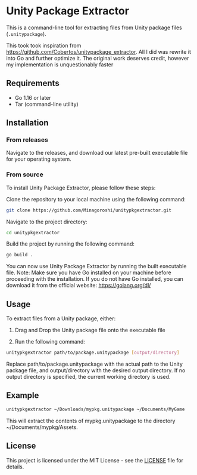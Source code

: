 # Unity Package Extractor

This is a command-line tool for extracting files from Unity package files (`.unitypackage`).

This took took inspiration from https://github.com/Cobertos/unitypackage_extractor. All I did was rewrite it into Go and further optimize it. The original work deserves credit, however my implementation is unquestionably faster

## Requirements

- Go 1.16 or later
- Tar (command-line utility)

## Installation

### From releases
Navigate to the releases, and download our latest pre-built executable file for your operating system.

### From source
To install Unity Package Extractor, please follow these steps:

Clone the repository to your local machine using the following command:
```bash
git clone https://github.com/Minagoroshi/unitypkgextractor.git
````
Navigate to the project directory:
```bash 
cd unitypkgextractor
```
Build the project by running the following command:
```bash
go build .
````
You can now use Unity Package Extractor by running the built executable file.
Note: Make sure you have Go installed on your machine before proceeding with the installation. If you do not have Go installed, you can download it from the official website: https://golang.org/dl/

## Usage
To extract files from a Unity package, either:

1. Drag and Drop the Unity package file onto the executable file


2. Run the following command:

```bash
unitypkgextractor path/to/package.unitypackage [output/directory]
```
Replace path/to/package.unitypackage with the actual path to the Unity package file, and output/directory with the desired output directory. If no output directory is specified, the current working directory is used.


## Example

```bash
unitypkgextractor ~/Downloads/mypkg.unitypackage ~/Documents/MyGame
```

This will extract the contents of mypkg.unitypackage to the directory ~/Documents/mypkg/Assets.

## License

This project is licensed under the MIT License - see the [LICENSE](LICENSE) file for details.
